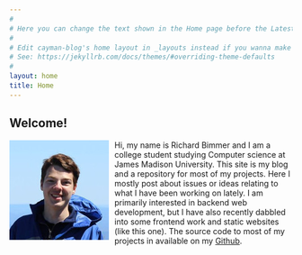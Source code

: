 ```yaml
---
#
# Here you can change the text shown in the Home page before the Latest Posts section.
#
# Edit cayman-blog's home layout in _layouts instead if you wanna make some changes
# See: https://jekyllrb.com/docs/themes/#overriding-theme-defaults
#
layout: home
title: Home
---
```


## Welcome!
<img style="float: left; padding-right: 10px;" src="/assets/profile.jpg"> Hi, my name is Richard Bimmer and I am a college student studying Computer science at James Madison University. This site is my blog and a repository for most of my projects. Here I mostly post about issues or ideas relating to what I have been working on lately. I am primarily interested in backend web development, but I have also recently dabbled into some frontend work and static websites (like this one). The source code to most of my projects in available on my [Github](https://www.github.com/richardb122).
